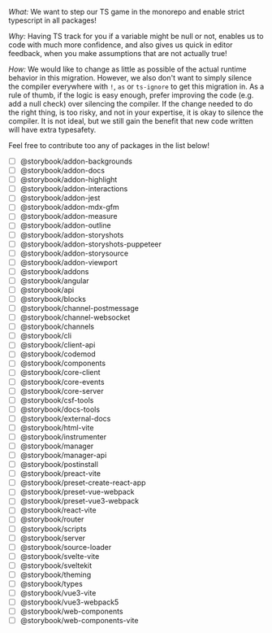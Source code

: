 *What:*
We want to step our TS game in the monorepo and enable strict typescript in all packages!

*Why:*
Having TS track for you if a variable might be null or not, enables us to code with much more confidence, 
and also gives us quick in editor feedback, when you make assumptions that are not actually true! 

*How:*
We would like to change as little as possible of the actual runtime behavior in this migration.
However, we also don't want to simply silence the compiler everywhere with `!`, `as` or `ts-ignore` to get this migration in.
As a rule of thumb, if the logic is easy enough, prefer improving the code (e.g. add a null check) over silencing the compiler.
If the change needed to do the right thing, is too risky, and not in your expertise, it is okay to silence the compiler.
It is not ideal, but we still gain the benefit that new code written will have extra typesafety.

Feel free to contribute too any of packages in the list below!

- [ ] @storybook/addon-backgrounds
- [ ] @storybook/addon-docs
- [ ] @storybook/addon-highlight
- [ ] @storybook/addon-interactions
- [ ] @storybook/addon-jest
- [ ] @storybook/addon-mdx-gfm
- [ ] @storybook/addon-measure
- [ ] @storybook/addon-outline
- [ ] @storybook/addon-storyshots
- [ ] @storybook/addon-storyshots-puppeteer
- [ ] @storybook/addon-storysource
- [ ] @storybook/addon-viewport
- [ ] @storybook/addons
- [ ] @storybook/angular
- [ ] @storybook/api
- [ ] @storybook/blocks
- [ ] @storybook/channel-postmessage
- [ ] @storybook/channel-websocket
- [ ] @storybook/channels
- [ ] @storybook/cli
- [ ] @storybook/client-api
- [ ] @storybook/codemod
- [ ] @storybook/components
- [ ] @storybook/core-client
- [ ] @storybook/core-events
- [ ] @storybook/core-server
- [ ] @storybook/csf-tools
- [ ] @storybook/docs-tools
- [ ] @storybook/external-docs
- [ ] @storybook/html-vite
- [ ] @storybook/instrumenter
- [ ] @storybook/manager
- [ ] @storybook/manager-api
- [ ] @storybook/postinstall
- [ ] @storybook/preact-vite
- [ ] @storybook/preset-create-react-app
- [ ] @storybook/preset-vue-webpack
- [ ] @storybook/preset-vue3-webpack
- [ ] @storybook/react-vite
- [ ] @storybook/router
- [ ] @storybook/scripts
- [ ] @storybook/server
- [ ] @storybook/source-loader
- [ ] @storybook/svelte-vite
- [ ] @storybook/sveltekit
- [ ] @storybook/theming
- [ ] @storybook/types
- [ ] @storybook/vue3-vite
- [ ] @storybook/vue3-webpack5
- [ ] @storybook/web-components
- [ ] @storybook/web-components-vite
